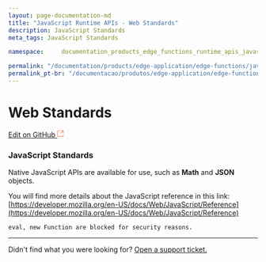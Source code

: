 ```yaml
---
layout: page-documentation-md
title: "JavaScript Runtime APIs - Web Standards"
description: JavaScript Standards
meta_tags: JavaScript Standards

namespace:     documentation_products_edge_functions_runtime_apis_javascript_webstandards

permalink: "/documentation/products/edge-application/edge-functions/javascript-runtime-apis/web-standards/"
permalink_pt-br: "/documentacao/produtos/edge-application/edge-functions/javascript-runtime-apis/web-standards/"
---
```

# Web **Standards**

[Edit on GitHub <svg width="14" height="14" xmlns="http://www.w3.org/2000/svg"><g fill="none" stroke="#F3652B"><path d="M4.81.71H.672v11.43H12.1V8.001" stroke-width=".8"/><path d="M6.87.786h5.155V5.94M6.31 6.5L12.026.786"/></g></svg>](https://github.com/aziontech/docs_en/edit/master/edge-functions/runtime-apis/javascript/web-standards/2021-01-14-index.md)

### JavaScript Standards

Native JavaScript APIs are available for use, such as **Math** and **JSON** objects. 

You will find more details about the JavaScript reference in this link: [https://developer.mozilla.org/en-US/docs/Web/JavaScript/Reference](https://developer.mozilla.org/en-US/docs/Web/JavaScript/Reference)

~~~
eval, new Function are blocked for security reasons.
~~~



---

Didn't find what you were looking for? [Open a support ticket.](https://tickets.azion.com/)
